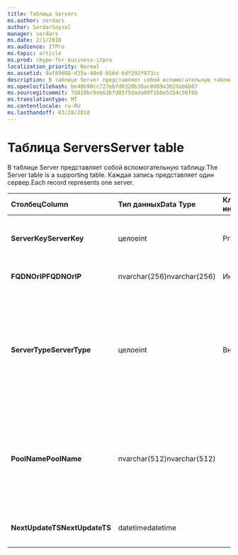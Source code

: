 ```yaml
---
title: Таблица Servers
ms.author: serdars
author: SerdarSoysal
manager: serdars
ms.date: 2/1/2018
ms.audience: ITPro
ms.topic: article
ms.prod: skype-for-business-itpro
localization_priority: Normal
ms.assetid: 9af89d08-d35a-48e8-b56d-6df292f973cc
description: В таблице Server представляет собой вспомогательную таблицу. Каждая запись представляет один сервер.
ms.openlocfilehash: be48b90cc727ebfd0320b38ac0d89a302dab6b07
ms.sourcegitcommit: 7d819bc9eb63bfd85f5dada09f1b8e5354c56f6b
ms.translationtype: MT
ms.contentlocale: ru-RU
ms.lasthandoff: 03/28/2018
---
```

# <a name="server-table"></a><span data-ttu-id="caf21-104">Таблица Servers</span><span class="sxs-lookup"><span data-stu-id="caf21-104">Server table</span></span>
 
<span data-ttu-id="caf21-105">В таблице Server представляет собой вспомогательную таблицу.</span><span class="sxs-lookup"><span data-stu-id="caf21-105">The Server table is a supporting table.</span></span> <span data-ttu-id="caf21-106">Каждая запись представляет один сервер.</span><span class="sxs-lookup"><span data-stu-id="caf21-106">Each record represents one server.</span></span> 
  
|<span data-ttu-id="caf21-107">**Столбец**</span><span class="sxs-lookup"><span data-stu-id="caf21-107">**Column**</span></span>|<span data-ttu-id="caf21-108">**Тип данных**</span><span class="sxs-lookup"><span data-stu-id="caf21-108">**Data Type**</span></span>|<span data-ttu-id="caf21-109">**Ключ или индекс**</span><span class="sxs-lookup"><span data-stu-id="caf21-109">**Key/Index**</span></span>|<span data-ttu-id="caf21-110">**Сведения**</span><span class="sxs-lookup"><span data-stu-id="caf21-110">**Details**</span></span>|
|:-----|:-----|:-----|:-----|
|<span data-ttu-id="caf21-111">**ServerKey**</span><span class="sxs-lookup"><span data-stu-id="caf21-111">**ServerKey**</span></span> <br/> |<span data-ttu-id="caf21-112">целое</span><span class="sxs-lookup"><span data-stu-id="caf21-112">int</span></span>  <br/> |<span data-ttu-id="caf21-113">Primary</span><span class="sxs-lookup"><span data-stu-id="caf21-113">Primary</span></span>  <br/> |<span data-ttu-id="caf21-114">Уникальный номер, идентифицирующий сервер.</span><span class="sxs-lookup"><span data-stu-id="caf21-114">Unique number identifying the server.</span></span>  <br/> |
|<span data-ttu-id="caf21-115">**FQDNOrIP**</span><span class="sxs-lookup"><span data-stu-id="caf21-115">**FQDNOrIP**</span></span> <br/> |<span data-ttu-id="caf21-116">nvarchar(256)</span><span class="sxs-lookup"><span data-stu-id="caf21-116">nvarchar(256)</span></span>  <br/> |<span data-ttu-id="caf21-117">Индекс</span><span class="sxs-lookup"><span data-stu-id="caf21-117">index</span></span>  <br/> |<span data-ttu-id="caf21-118">Строка MAC-адреса.</span><span class="sxs-lookup"><span data-stu-id="caf21-118">MAC address string.</span></span>  <br/> |
|<span data-ttu-id="caf21-119">**ServerType**</span><span class="sxs-lookup"><span data-stu-id="caf21-119">**ServerType**</span></span> <br/> |<span data-ttu-id="caf21-120">целое</span><span class="sxs-lookup"><span data-stu-id="caf21-120">int</span></span>  <br/> |<span data-ttu-id="caf21-121">Внешний</span><span class="sxs-lookup"><span data-stu-id="caf21-121">Foreign</span></span>  <br/> |<span data-ttu-id="caf21-122">1: сервер-посредник</span><span class="sxs-lookup"><span data-stu-id="caf21-122">1: Mediation Server</span></span>  <br/> <span data-ttu-id="caf21-123">2: A / видеоконференций 16394: A пограничного service32769: шлюз</span><span class="sxs-lookup"><span data-stu-id="caf21-123">2: A/V Conferencing Server16394: A/V Edge service32769: Gateway</span></span>  <br/> |
|<span data-ttu-id="caf21-124">**PoolName**</span><span class="sxs-lookup"><span data-stu-id="caf21-124">**PoolName**</span></span> <br/> |<span data-ttu-id="caf21-125">nvarchar(512)</span><span class="sxs-lookup"><span data-stu-id="caf21-125">nvarchar(512)</span></span>  <br/> ||<span data-ttu-id="caf21-126">Пул, к которой принадлежит сервер.</span><span class="sxs-lookup"><span data-stu-id="caf21-126">Pool the server belongs to.</span></span> <span data-ttu-id="caf21-127">Применяется только для A / V Server конференц-связи.</span><span class="sxs-lookup"><span data-stu-id="caf21-127">Only applicable for the A/V Conferencing Server.</span></span>  <br/> |
|<span data-ttu-id="caf21-128">**NextUpdateTS**</span><span class="sxs-lookup"><span data-stu-id="caf21-128">**NextUpdateTS**</span></span> <br/> |<span data-ttu-id="caf21-129">datetime</span><span class="sxs-lookup"><span data-stu-id="caf21-129">datetime</span></span>  <br/> ||<span data-ttu-id="caf21-130">Только для внутреннего использования.</span><span class="sxs-lookup"><span data-stu-id="caf21-130">For internal use only.</span></span>  <br/> |
   

